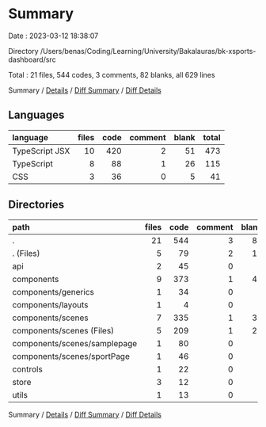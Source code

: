 # Summary

Date : 2023-03-12 18:38:07

Directory /Users/benas/Coding/Learning/University/Bakalauras/bk-xsports-dashboard/src

Total : 21 files,  544 codes, 3 comments, 82 blanks, all 629 lines

Summary / [Details](details.md) / [Diff Summary](diff.md) / [Diff Details](diff-details.md)

## Languages
| language | files | code | comment | blank | total |
| :--- | ---: | ---: | ---: | ---: | ---: |
| TypeScript JSX | 10 | 420 | 2 | 51 | 473 |
| TypeScript | 8 | 88 | 1 | 26 | 115 |
| CSS | 3 | 36 | 0 | 5 | 41 |

## Directories
| path | files | code | comment | blank | total |
| :--- | ---: | ---: | ---: | ---: | ---: |
| . | 21 | 544 | 3 | 82 | 629 |
| . (Files) | 5 | 79 | 2 | 16 | 97 |
| api | 2 | 45 | 0 | 8 | 53 |
| components | 9 | 373 | 1 | 45 | 419 |
| components/generics | 1 | 34 | 0 | 4 | 38 |
| components/layouts | 1 | 4 | 0 | 2 | 6 |
| components/scenes | 7 | 335 | 1 | 39 | 375 |
| components/scenes (Files) | 5 | 209 | 1 | 26 | 236 |
| components/scenes/samplepage | 1 | 80 | 0 | 6 | 86 |
| components/scenes/sportPage | 1 | 46 | 0 | 7 | 53 |
| controls | 1 | 22 | 0 | 4 | 26 |
| store | 3 | 12 | 0 | 6 | 18 |
| utils | 1 | 13 | 0 | 3 | 16 |

Summary / [Details](details.md) / [Diff Summary](diff.md) / [Diff Details](diff-details.md)